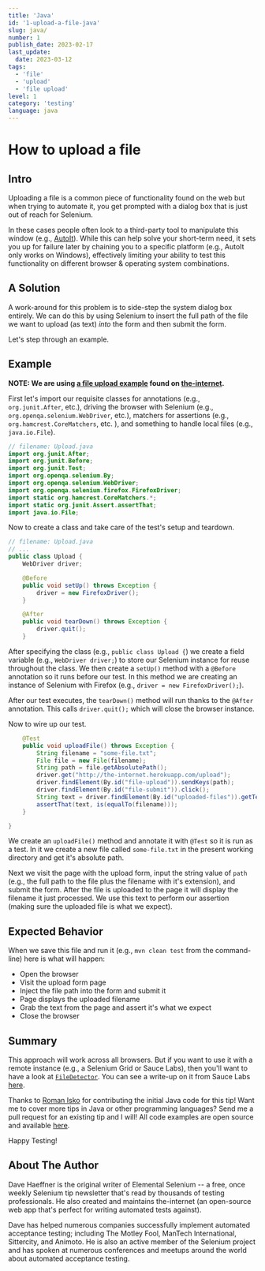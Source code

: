 ```yaml
---
title: 'Java'
id: '1-upload-a-file-java'
slug: java/
number: 1
publish_date: 2023-02-17
last_update:
  date: 2023-03-12
tags:
  - 'file'
  - 'upload'
  - 'file upload'
level: 1
category: 'testing'
language: java
---
```


# How to upload a file


## Intro

Uploading a file is a common piece of functionality found on the web but when trying to automate it, you get prompted with a dialog box that is just out of reach for Selenium.

In these cases people often look to a third-party tool to manipulate this window (e.g., [AutoIt](http://www.toolsqa.com/selenium-webdriver/autoit-selenium-webdriver/)). While this can help solve your short-term need, it sets you up for failure later by chaining you to a specific platform (e.g., AutoIt only works on Windows), effectively limiting your ability to test this functionality on different browser & operating system combinations.



## A Solution

A work-around for this problem is to side-step the system dialog box entirely. We can do this by using Selenium to insert the full path of the file we want to upload (as text) _into_ the form and then submit the form.

Let's step through an example.

## Example

__NOTE: We are using [a file upload example](http://the-internet.herokuapp.com/upload) found on [the-internet](https://github.com/tourdedave/the-internet).__

First let's import our requisite classes for annotations (e.g., `org.junit.After`, etc.), driving the browser with Selenium (e.g., `org.openqa.selenium.WebDriver`, etc.), matchers for assertions (e.g., `org.hamcrest.CoreMatchers`, etc. ), and something to handle local files (e.g., `java.io.File`).

```java
// filename: Upload.java
import org.junit.After;
import org.junit.Before;
import org.junit.Test;
import org.openqa.selenium.By;
import org.openqa.selenium.WebDriver;
import org.openqa.selenium.firefox.FirefoxDriver;
import static org.hamcrest.CoreMatchers.*;
import static org.junit.Assert.assertThat;
import java.io.File;
```

Now to create a class and take care of the test's setup and teardown.

```java
// filename: Upload.java
// ...
public class Upload {
    WebDriver driver;

    @Before
    public void setUp() throws Exception {
        driver = new FirefoxDriver();
    }

    @After
    public void tearDown() throws Exception {
        driver.quit();
    }
```

After specifying the class (e.g., `public class Upload {`) we create a field variable (e.g., `WebDriver driver;`) to store our Selenium instance for reuse throughout the class. We then create a `setUp()` method with a `@Before` annotation so it runs before our test. In this method we are creating an instance of Selenium with Firefox (e.g., `driver = new FirefoxDriver();`).

After our test executes, the `tearDown()` method will run thanks to the `@After` annotation. This calls `driver.quit();` which will close the browser instance.

Now to wire up our test.

```java
    @Test
    public void uploadFile() throws Exception {
        String filename = "some-file.txt";
        File file = new File(filename);
        String path = file.getAbsolutePath();
        driver.get("http://the-internet.herokuapp.com/upload");
        driver.findElement(By.id("file-upload")).sendKeys(path);
        driver.findElement(By.id("file-submit")).click();
        String text = driver.findElement(By.id("uploaded-files")).getText();
        assertThat(text, is(equalTo(filename)));
    }

}
```

We create an `uploadFile()` method and annotate it with `@Test` so it is run as a test. In it we create a new file called `some-file.txt` in the present working directory and get it's absolute path.

Next we visit the page with the upload form, input the string value of `path` (e.g., the full path to the file plus the filename with it's extension), and submit the form. After the file is uploaded to the page it will display the filename it just processed. We use this text to perform our assertion (making sure the uploaded file is what we expect).

## Expected Behavior

When we save this file and run it (e.g., `mvn clean test` from the command-line) here is what will happen:

+ Open the browser
+ Visit the upload form page
+ Inject the file path into the form and submit it
+ Page displays the uploaded filename
+ Grab the text from the page and assert it's what we expect
+ Close the browser
## Summary

This approach will work across all browsers. But if you want to use it with a remote instance (e.g., a Selenium Grid or Sauce Labs), then you'll want to have a look at [`FileDetector`](https://github.com/SeleniumHQ/selenium/blob/ab1e647d0fc8fc39e6b00ae94321ab228b6728f2/java/client/src/org/openqa/selenium/remote/FileDetector.java). You can see a write-up on it from Sauce Labs [here](https://saucelabs.com/resources/articles/selenium-file-upload).

Thanks to [Roman Isko](https://github.com/RomanIsko) for contributing the initial Java code for this tip! Want me to cover more tips in Java or other programming languages? Send me a pull request for an existing tip and I will! All code examples are open source and available [here](http://github.com/tourdedave/elemental-selenium-tips).

Happy Testing!

## About The Author
Dave Haeffner is the original writer of Elemental Selenium -- a free, once weekly Selenium tip newsletter that's read by thousands of testing professionals. He also created and maintains the-internet (an open-source web app that's perfect for writing automated tests against).

Dave has helped numerous companies successfully implement automated acceptance testing; including The Motley Fool, ManTech International, Sittercity, and Animoto. He is also an active member of the Selenium project and has spoken at numerous conferences and meetups around the world about automated acceptance testing.
